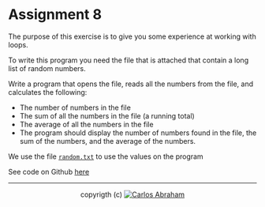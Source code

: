 # Assignment 8

The purpose of this exercise is to give you some experience at working with loops. 

To write this program you need the file that is attached that contain a long list of random numbers.

Write a program that opens the file, reads all the numbers from the file, and calculates the following:

* The number of numbers in the file
* The sum of all the numbers in the file (a running total)
* The average of all the numbers in the file
* The program should display the number of numbers found in the file, the sum of the numbers, and the average of the numbers.

We use the file [`random.txt`](random.txt) to use the values on the program

See code on Github [here](https://github.com/19cah/mdc/blob/master/cpp/Assignment%208/assignment8.cpp)

---

<p align="center">
  copyrigth (c) <a href="https://github.com/19cah">
        <img src="https://img.shields.io/badge/Abraham-%4019cah-orange.svg"
            alt="Carlos Abraham"></a>
</p>
